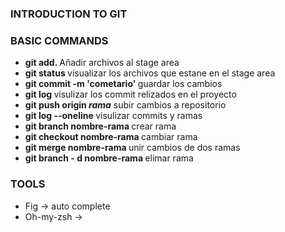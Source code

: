 ### INTRODUCTION TO GIT

### BASIC COMMANDS
- <strong> git add. </strong> Añadir archivos al stage area
- <strong> git status </strong> visualizar los archivos que estane en el stage area
- <strong> git commit -m 'cometario' </strong> guardar los cambios
- <strong> git log </strong> visulizar los commit relizados en el proyecto
- <strong> git push origin <i>rama</i></strong> subir cambios a repositorio
- <strong> git log --oneline </strong> visulizar commits y ramas
- <strong> git branch nombre-rama </strong> crear rama
- <strong> git checkout nombre-rama </strong> cambiar rama
- <strong> git merge nombre-rama </strong> unir cambios de dos ramas
- <strong> git branch - d nombre-rama </strong> elimar rama

### TOOLS
- Fig -> auto complete
- Oh-my-zsh ->
